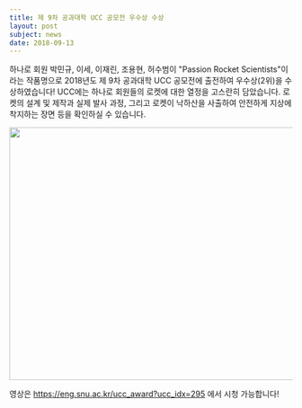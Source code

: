 ```yaml
---
title: 제 9차 공과대학 UCC 공모전 우수상 수상
layout: post
subject: news
date: 2018-09-13
---
```

하나로 회원 박민규, 이세, 이재린, 조용현, 허수범이 "Passion Rocket Scientists"이라는 작품명으로 2018년도 제 9차 공과대학 UCC 공모전에 출전하여 우수상(2위)을 수상하였습니다! UCC에는 하나로 회원들의 로켓에 대한 열정을 고스란히 담았습니다. 로켓의 설계 및 제작과 실제 발사 과정, 그리고 로켓이 낙하산을 사출하여 안전하게 지상에 착지하는 장면 등을 확인하실 수 있습니다.

<img src="https://github.com/Sally271/hanaro.github.io/blob/master/assets/UCC%20%EA%B3%B5%EB%AA%A8%EC%A0%84%20%EC%83%81.jpg?raw=true" width="598" height="450"/>
<br/>

영상은 https://eng.snu.ac.kr/ucc_award?ucc_idx=295 에서 시청 가능합니다!
